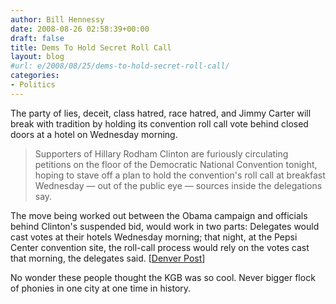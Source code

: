 ```yaml
---
author: Bill Hennessy
date: 2008-08-26 02:58:39+00:00
draft: false
title: Dems To Hold Secret Roll Call
layout: blog
#url: e/2008/08/25/dems-to-hold-secret-roll-call/
categories:
- Politics
---
```


The party of lies, deceit, class hatred, race hatred, and Jimmy Carter will break with tradition by holding its convention roll call vote behind closed doors at a hotel on Wednesday morning.



> Supporters of Hillary Rodham Clinton are furiously circulating petitions on the floor of the Democratic National Convention tonight, hoping to stave off a plan to hold the convention's roll call at breakfast Wednesday — out of the public eye — sources inside the delegations say. 

The move being worked out between the Obama campaign and officials behind Clinton's suspended bid, would work in two parts: Delegates would cast votes at their hotels Wednesday morning; that night, at the Pepsi Center convention site, the roll-call process would rely on the votes cast that morning, the delegates said. [[Denver Post](https://www.denverpost.com/ci_10301038?source=rss)] 



No wonder these people thought the KGB was so cool.  Never bigger flock of phonies in one city at one time in history.  
